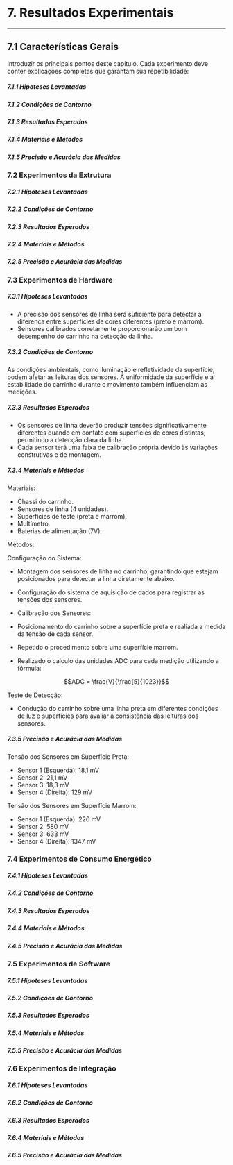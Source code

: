 # 7. Resultados Experimentais
___________________________________________________________________________________

## 7.1 Características Gerais

 Introduzir os principais pontos deste capítulo. Cada experimento deve conter explicações completas que garantam sua repetibilidade:

##### 7.1.1 Hipoteses Levantadas

##### 7.1.2 Condições de Contorno

##### 7.1.3 Resultados Esperados

##### 7.1.4 Materiais e Métodos

##### 7.1.5 Precisão e Acurácia das Medidas 


### 7.2 Experimentos da Extrutura

##### 7.2.1 Hipoteses Levantadas

##### 7.2.2 Condições de Contorno

##### 7.2.3 Resultados Esperados

##### 7.2.4 Materiais e Métodos

##### 7.2.5 Precisão e Acurácia das Medidas 


### 7.3 Experimentos de Hardware

##### 7.3.1 Hipoteses Levantadas

- A precisão dos sensores de linha será suficiente para detectar a diferença entre superfícies de cores diferentes (preto e marrom).
- Sensores calibrados corretamente proporcionarão um bom desempenho do carrinho na detecção da linha.

##### 7.3.2 Condições de Contorno

As condições ambientais, como iluminação e refletividade da superfície, podem afetar as leituras dos sensores.
A uniformidade da superfície e a estabilidade do carrinho durante o movimento também influenciam as medições.

##### 7.3.3 Resultados Esperados

- Os sensores de linha deverão produzir tensões significativamente diferentes quando em contato com superfícies de cores distintas, permitindo a detecção clara da linha.
- Cada sensor terá uma faixa de calibração própria devido às variações construtivas e de montagem.

##### 7.3.4 Materiais e Métodos

Materiais:

- Chassi do carrinho.
- Sensores de linha (4 unidades).
- Superfícies de teste (preta e marrom).
- Multímetro.
- Baterias de alimentação (7V).

Métodos:

Configuração do Sistema:

- Montagem dos sensores de linha no carrinho, garantindo que estejam posicionados para detectar a linha diretamente abaixo.
- Configuração do sistema de aquisição de dados para registrar as tensões dos sensores.
- Calibração dos Sensores:

- Posicionamento do carrinho sobre a superfície preta e realiada a medida da tensão de cada sensor.
- Repetido o procedimento sobre uma superfície marrom.
- Realizado o calculo das unidades ADC para cada medição utilizando a fórmula:
 
$$ADC = \frac{V}{\frac{5}{1023}}$$

Teste de Detecção:

- Condução do carrinho sobre uma linha preta em diferentes condições de luz e superfícies para avaliar a consistência das leituras dos sensores.

##### 7.3.5 Precisão e Acurácia das Medidas 

Tensão dos Sensores em Superfície Preta:

- Sensor 1 (Esquerda): 18,1 mV
- Sensor 2: 21,1 mV
- Sensor 3: 18,3 mV
- Sensor 4 (Direita): 129 mV

Tensão dos Sensores em Superfície Marrom:

- Sensor 1 (Esquerda): 226 mV
- Sensor 2: 580 mV
- Sensor 3: 633 mV
- Sensor 4 (Direita): 1347 mV

### 7.4 Experimentos de Consumo Energético

##### 7.4.1 Hipoteses Levantadas

##### 7.4.2 Condições de Contorno

##### 7.4.3 Resultados Esperados

##### 7.4.4 Materiais e Métodos

##### 7.4.5 Precisão e Acurácia das Medidas 

### 7.5 Experimentos de Software

##### 7.5.1 Hipoteses Levantadas

##### 7.5.2 Condições de Contorno

##### 7.5.3 Resultados Esperados

##### 7.5.4 Materiais e Métodos

##### 7.5.5 Precisão e Acurácia das Medidas 

### 7.6 Experimentos de Integração

##### 7.6.1 Hipoteses Levantadas

##### 7.6.2 Condições de Contorno

##### 7.6.3 Resultados Esperados

##### 7.6.4 Materiais e Métodos

##### 7.6.5 Precisão e Acurácia das Medidas 